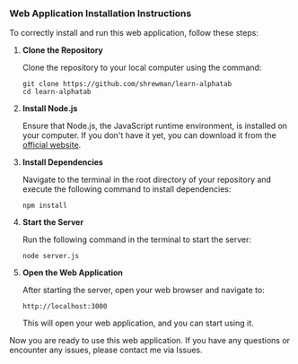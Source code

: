 ### Web Application Installation Instructions

To correctly install and run this web application, follow these steps:

1. **Clone the Repository**

   Clone the repository to your local computer using the command:

   ```
   git clone https://github.com/shrewman/learn-alphatab
   cd learn-alphatab
   ```

2. **Install Node.js**

   Ensure that Node.js, the JavaScript runtime environment, is installed on your computer. If you don't have it yet, you can download it from the [official website](https://nodejs.org/).

3. **Install Dependencies**

   Navigate to the terminal in the root directory of your repository and execute the following command to install dependencies:

   ```
   npm install
   ```

4. **Start the Server**

   Run the following command in the terminal to start the server:

   ```
   node server.js
   ```

5. **Open the Web Application**

   After starting the server, open your web browser and navigate to:

   ```
   http://localhost:3000
   ```

   This will open your web application, and you can start using it.

Now you are ready to use this web application. If you have any questions or encounter any issues, please contact me via Issues.
